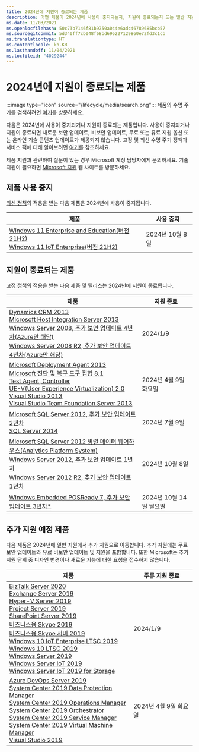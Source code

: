 ```yaml
---
title: 2024년에 지원이 종료되는 제품
description: 어떤 제품이 2024년에 사용이 중지되는지, 지원이 종료되는지 또는 일반 지원에서 추가 지원으로 전환되는지 알아보세요.
ms.date: 11/03/2021
ms.openlocfilehash: 50c73b7146f81b9750a044e6adc46789685bcb57
ms.sourcegitcommit: 5d340ff7cb048f68bd696227129860e72fd3c1cb
ms.translationtype: HT
ms.contentlocale: ko-KR
ms.lasthandoff: 11/04/2021
ms.locfileid: "4029244"
---
```

# <a name="products-ending-support-in-2024"></a>2024년에 지원이 종료되는 제품

:::image type="icon" source="/lifecycle/media/search.png":::
제품의 수명 주기를 검색하려면 [여기](/lifecycle/products/)를 방문하세요.

다음은 2024년에 사용이 중지되거나 지원이 종료되는 제품입니다. 사용이 중지되거나 지원이 종료되면 새로운 보안 업데이트, 비보안 업데이트, 무료 또는 유료 지원 옵션 또는 온라인 기술 콘텐츠 업데이트가 제공되지 않습니다. 고정 및 최신 수명 주기 정책과 서비스 팩에 대해 알아보려면 [여기](/lifecycle/overview/product-end-of-support-overview)를 참조하세요.

제품 지원과 관련하여 질문이 있는 경우 Microsoft 계정 담당자에게 문의하세요. 기술 지원이 필요하면 [Microsoft 지원](https://support.microsoft.com/contactus/?ws=support) 웹 사이트를 방문하세요.

## <a name="product-retirements"></a>제품 사용 중지

[최신 정책](/lifecycle/policies/modern)의 적용을 받는 다음 제품은 2024년에 사용이 중지됩니다.

| 제품 | 사용 중지 |
| --- | --- |
| [Windows 11 Enterprise and Education(버전 21H2)](/lifecycle/products/windows-11-enterprise-and-education-version-21h2?branch=live)<br>[Windows 11 IoT Enterprise(버전 21H2)](/lifecycle/products/windows-11-iot-enterprise-version-21h2?branch=live)<br> | 2024년 10월 8일 |




## <a name="products-reaching-end-of-support"></a>지원이 종료되는 제품

[고정 정책](/lifecycle/policies/fixed)의 적용을 받는 다음 제품 및 릴리스는 2024년에 지원이 종료됩니다.

| 제품 | 지원 종료 |
| --- | --- |
| [Dynamics CRM 2013](/lifecycle/products/dynamics-crm-2013?branch=live)<br>[Microsoft Host Integration Server 2013](/lifecycle/products/microsoft-host-integration-server-2013?branch=live)<br>[Windows Server 2008, 추가 보안 업데이트 4년차(Azure만 해당)](/lifecycle/products/windows-server-2008?branch=live)<br>[Windows Server 2008 R2, 추가 보안 업데이트 4년차(Azure만 해당)](/lifecycle/products/windows-server-2008-r2?branch=live)<br> | 2024/1/9 |
| [Microsoft Deployment Agent 2013](/lifecycle/products/microsoft-deployment-agent-2013?branch=live)<br>[Microsoft 진단 및 복구 도구 집합 8.1](/lifecycle/products/microsoft-diagnostics-and-recovery-toolset-81?branch=live)<br>[Test Agent, Controller](/lifecycle/products/test-agent-controller?branch=live)<br>[UE-V(User Experience Virtualization) 2.0](/lifecycle/products/user-experience-virtualization-uev-20?branch=live)<br>[Visual Studio 2013](/lifecycle/products/visual-studio-2013?branch=live)<br>[Visual Studio Team Foundation Server 2013](/lifecycle/products/visual-studio-team-foundation-server-2013?branch=live)<br> | 2024년 4월 9일 화요일 |
| [Microsoft SQL Server 2012, 추가 보안 업데이트 2년차](/lifecycle/products/microsoft-sql-server-2012?branch=live)<br>[SQL Server 2014](/lifecycle/products/sql-server-2014?branch=live)<br> | 2024년 7월 9일 |
| [Microsoft SQL Server 2012 병렬 데이터 웨어하우스(Analytics Platform System)](/lifecycle/products/microsoft-sql-server-2012-parallel-data-warehouse-analytics-platform-system?branch=live)<br>[Windows Server 2012, 추가 보안 업데이트 1년차](/lifecycle/products/windows-server-2012?branch=live)<br>[Windows Server 2012 R2, 추가 보안 업데이트 1년차](/lifecycle/products/windows-server-2012-r2?branch=live)<br> | 2024년 10월 8일 |
| [Windows Embedded POSReady 7, 추가 보안 업데이트 3년차*](/lifecycle/products/windows-embedded-posready-7?branch=live)<br> | 2024년 10월 14일 월요일 |


## <a name="products-moving-to-extended-support"></a>추가 지원 예정 제품

다음 제품은 2024년에 일반 지원에서 추가 지원으로 이동합니다. 추가 지원에는 무료 보안 업데이트와 유료 비보안 업데이트 및 지원을 포함합니다. 또한 Microsoft는 추가 지원 단계 중 디자인 변경이나 새로운 기능에 대한 요청을 접수하지 않습니다.

| 제품 | 주류 지원 종료 |
| --- | --- |
| [BizTalk Server 2020](/lifecycle/products/biztalk-server-2020?branch=live)<br>[Exchange Server 2019](/lifecycle/products/exchange-server-2019?branch=live)<br>[Hyper-V Server 2019](/lifecycle/products/hyperv-server-2019?branch=live)<br>[Project Server 2019](/lifecycle/products/project-server-2019?branch=live)<br>[SharePoint Server 2019](/lifecycle/products/sharepoint-server-2019?branch=live)<br>[비즈니스용 Skype 2019](/lifecycle/products/skype-for-business-2019?branch=live)<br>[비즈니스용 Skype 서버 2019](/lifecycle/products/skype-for-business-server-2019?branch=live)<br>[Windows 10 IoT Enterprise LTSC 2019](/lifecycle/products/windows-10-iot-enterprise-ltsc-2019?branch=live)<br>[Windows 10 LTSC 2019](/lifecycle/products/windows-10-ltsc-2019?branch=live)<br>[Windows Server 2019](/lifecycle/products/windows-server-2019?branch=live)<br>[Windows Server IoT 2019](/lifecycle/products/windows-server-iot-2019?branch=live)<br>[Windows Server IoT 2019 for Storage](/lifecycle/products/windows-server-iot-2019-for-storage?branch=live)<br> | 2024/1/9 |
| [Azure DevOps Server 2019](/lifecycle/products/azure-devops-server-2019?branch=live)<br>[System Center 2019 Data Protection Manager](/lifecycle/products/system-center-2019-data-protection-manager?branch=live)<br>[System Center 2019 Operations Manager](/lifecycle/products/system-center-2019-operations-manager?branch=live)<br>[System Center 2019 Orchestrator](/lifecycle/products/system-center-2019-orchestrator?branch=live)<br>[System Center 2019 Service Manager](/lifecycle/products/system-center-2019-service-manager?branch=live)<br>[System Center 2019 Virtual Machine Manager](/lifecycle/products/system-center-2019-virtual-machine-manager?branch=live)<br>[Visual Studio 2019](/lifecycle/products/visual-studio-2019?branch=live)<br> | 2024년 4월 9일 화요일 |
